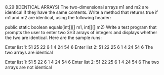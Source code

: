 8.29 (IDENTICAL ARRAYS) The two-dimensional arrays m1 and m2 are identical if they have the same contents. Write a method that returns true if m1 and m2 are identical, using the following header:


public static boolean equals(int[][] m1, int[][] m2)
Write a test program that prompts the user to enter two 3×3 arrays of integers and displays whether the two are identical. Here are the sample runs:




Enter list 1: 51 25 22 6 1 4 24 54 6 
Enter list 2: 51 22 25 6 1 4 24 54 6 
The two arrays are identical



Enter list 1: 51 5 22 6 1 4 24 54 6 
Enter list 2: 51 22 25 6 1 4 24 54 6 
The two arrays are not identical
